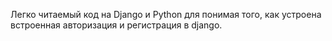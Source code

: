 Легко читаемый код на Django и Python для понимая того, как устроена встроенная авторизация и регистрация в django.
